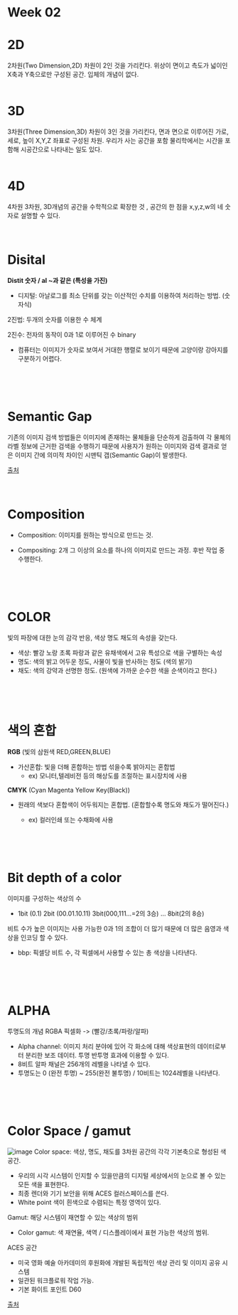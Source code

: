 Week 02
=============
# 2D
2차원(Two Dimension,2D) 차원이 2인 것을 가리킨다. 위상이 면이고 측도가 넓이인 X축과 Y축으로만 구성된 공간. 입체의 개념이 없다.  
<br>
# 3D  
3차원(Three Dimension,3D) 차원이 3인 것을 가리킨다, 면과 면으로 이루어진 가로, 세로, 높이 X,Y,Z 좌표로 구성된 차원. 우리가 사는 공간을 포함 물리학에서는 시간을 포함해 시공간으로 나타내는 일도 있다. 
<br>
<br>

# 4D
4차원 3차원, 3D개념의 공간을 수학적으로 확장한 것 , 공간의 한 점을 x,y,z,w의 네 숫자로 설명할 수 있다. 
<br>
<br>
<br>  

# Disital
**Distit 숫자 / al ~과 같은 (특성을 가진)**

* 디지털: 아날로그를 최소 단위를 갖는 이산적인 수치를 이용하여 처리하는 방법. (숫자식)

2진법: 두개의 숫자를 이용한 수 체계 

2진수: 전자의 동작이 0과 1로 이루어진 수 binary

* 컴퓨터는 이미지가 숫자로 보여서 거대한 행렬로 보이기 때문에 고양이랑 강아지를 구분하기 어렵다.
<br>
<br>
<br>

# Semantic Gap 
기존의 이미지 검색 방법들은 이미지에 존재하는 물체들을 단순하게 검출하여 각 물체의 라벨 정보에 근거한 검색을 수행하기 때문에 사용자가 원하는 이미지와 검색 결과로 얻은 이미지 간에 의미적 차이인 시맨틱 갭(Semantic Gap)이 발생한다.

[출처](https://www.dbpia.co.kr/Journal/articleDetail?nodeId=NODE09409497, "시맨틱 갭을 줄이기 위한 딥러닝과 행위 온톨로지의 결합 기반 이미지 검색")
<br>
<br>
<br>

# Composition
* Composition: 이미지를 원하는 방식으로 만드는 것.

* Compositing: 2개 그 이상의 요소를 하나의 이미지로 만드는 과정. 후반 작업 중 수행한다. 

<br>
<br>
<br>

# COLOR
빛의 파장에 대한 눈의 감각 반응, 색상 명도 채도의 속성을 갖는다.
* 색상: 빨강 노랑 초록 파랑과 같은 유채색에서 고유 특성으로 색을 구별하는 속성
* 명도: 색의 밝고 어두운 정도, 사물이 빛을 반사하는 정도 (색의 밝기) 
* 채도: 색의 강약과 선명한 정도. (원색에 가까운 순수한 색을 순색이라고 한다.)
<br>
<br>
<br>

# 색의 혼합
**RGB** (빛의 삼원색 RED,GREEN,BLUE)

* 가산혼합: 빛을 더해 혼합하는 방법 섞을수록 밝아지는 혼합법 
  * ex) 모니터,텔레비전 등의 해상도를 조절하는 표시장치에 사용

**CMYK**
 (Cyan Magenta Yellow Key(Black))
* 원래의 색보다 혼합색이 어두워지는 혼합법. (혼합할수록 명도와 채도가 떨어진다.)

  * ex) 컬러인쇄 또는 수채화에 사용
<br>
<br>
<br>

# Bit depth of a color 
이미지를 구성하는 색상의 수
* 1bit (0.1) 2bit (00.01.10.11) 3bit(000,111…=2의 3승) … 8bit(2의 8승)

비트 수가 높은 이미지는 사용 가능한 0과 1의 조합이 더 많기 때문에 더 많은 음영과 색상을 인코딩 할 수 있다. 

* bbp: 픽셀당 비트 수, 각 픽셀에서 사용할 수 있는 총 색상을 나타낸다.
<br>
<br>
<br>

# ALPHA 
투명도의 개념 RGBA 픽셀화 -> (빨강/초록/파랑/알파)
* Alpha channel: 이미지 처리 분야에 있어 각 화소에 대해 색상표현의 데이터로부터 분리한 보조 데이터. 투명 반투명 효과에 이용할 수 있다. 
* 8비트 알파 채널은 256개의 레벨을 나타낼 수 있다.
* 투명도는 0 (완전 투명) ~ 255(완전 불투명) / 10비트는 1024레벨을 나타낸다.
<br>
<br>
<br>

# Color Space / gamut
![image](https://docs.arnoldrenderer.com/download/attachments/88736289/image001.jpg?version=1&modificationDate=1560757910000&api=v2)
Color space:  색상, 명도, 채도를 3차원 공간의 각각 기본축으로 형성된 색 공간.

* 우리의 시각 시스템이 인지할 수 있을만큼의 디지털 세상에서의 눈으로 볼 수 있는 모든 색을 표현한다.
* 최종 렌더와 기기 보안을 위해 ACES 컬러스페이스를 쓴다.
* White point 색이 흰색으로 수렴되는 특정 영역이 있다.

Gamut: 해당 시스템이 재연할 수 있는 색상의 범위
* Color gamut: 색 재연율, 색역 / 디스플레이에서 표현 가능한 색상의 범위. 

ACES 공간
* 미국 영화 예술 아카데미의 후원화에 개발된 독립적인 색상 관리 및 이미지 공유 시스템 
* 일관된 워크플로워 작업 가능. 
* 기본 화이트 포인트 D60

[출처](https://docs.arnoldrenderer.com/display/A5KTN/ACES+Workflow)



